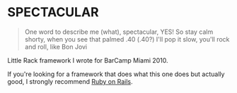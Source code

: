 SPECTACULAR
===========

> One word to describe me (what), spectacular, YES!
> So stay calm shorty, when you see that palmed .40 (.40?)
> I'll pop it slow, you'll rock and roll, like Bon Jovi

Little Rack framework I wrote for BarCamp Miami 2010.

If you're looking for a framework that does what this one does
but actually good, I strongly recommend
[Ruby on Rails](http://rubyonrails.org).
